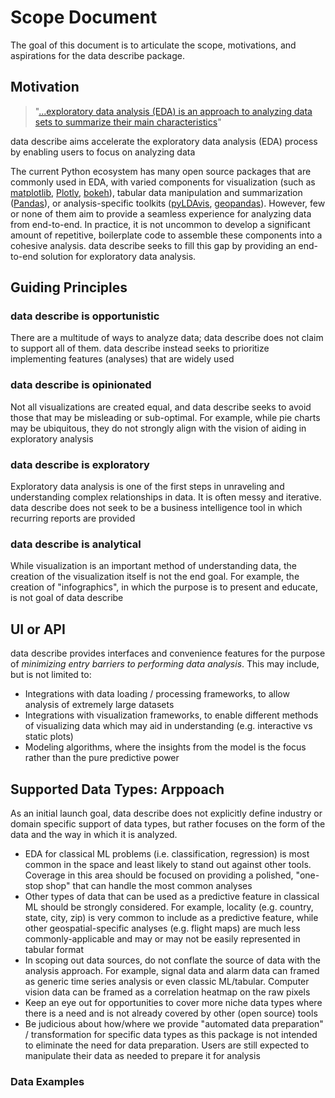 # Scope Document

The goal of this document is to articulate the scope, motivations, and aspirations for the data describe package.

## Motivation

> "[...exploratory data analysis (EDA) is an approach to analyzing data sets to summarize their main characteristics](https://en.wikipedia.org/wiki/Exploratory_data_analysis)"

data describe aims accelerate the exploratory data analysis (EDA) process by enabling users to focus on analyzing data

The current Python ecosystem has many open source packages that are commonly used in EDA, with varied components for visualization (such as [matplotlib](https://matplotlib.org/), [Plotly](https://plotly.com/), [bokeh](https://docs.bokeh.org/en/latest/index.html)), tabular data manipulation and summarization ([Pandas](https://pandas.pydata.org/)), or analysis-specific toolkits ([pyLDAvis](https://github.com/bmabey/pyLDAvis), [geopandas](https://residentmario.github.io/geoplot/index.html)). However, few or none of them aim to provide a seamless experience for analyzing data from end-to-end. In practice, it is not uncommon to develop a significant amount of repetitive, boilerplate code to assemble these components into a cohesive analysis. data describe seeks to fill this gap by providing an end-to-end solution for exploratory data analysis.

## Guiding Principles

### data describe is **opportunistic**

There are a multitude of ways to analyze data; data describe does not claim to support all of them. data describe instead seeks to prioritize implementing features (analyses) that are widely used

### data describe is **opinionated**

Not all visualizations are created equal, and data describe seeks to avoid those that may be misleading or sub-optimal. For example, while pie charts may be ubiquitous, they do not strongly align with the vision of aiding in exploratory analysis

### data describe is **exploratory**

Exploratory data analysis is one of the first steps in unraveling and understanding complex relationships in data. It is often messy and iterative. data describe does not seek to be a business intelligence tool in which recurring reports are provided

### data describe is **analytical**

While visualization is an important method of understanding data, the creation of the visualization itself is not the end goal. For example, the creation of "infographics", in which the purpose is to present and educate, is not goal of data describe

## UI or API

data describe provides interfaces and convenience features for the purpose of *minimizing entry barriers to performing data analysis*. This may include, but is not limited to:

- Integrations with data loading / processing frameworks, to allow analysis of extremely large datasets
- Integrations with visualization frameworks, to enable different methods of visualizing data which may aid in understanding (e.g. interactive vs static plots)
- Modeling algorithms, where the insights from the model is the focus rather than the pure predictive power


## Supported Data Types: Arppoach

As an initial launch goal, data describe does not explicitly define industry or domain specific support of data types, but rather focuses on the form of the data and the way in which it is analyzed.

- EDA for classical ML problems (i.e. classification, regression) is most common in the space and least likely to stand out against other tools. Coverage in this area should be focused on providing a polished, "one-stop shop" that can handle the most common analyses
- Other types of data that can be used as a predictive feature in classical ML should be strongly considered. For example, locality (e.g. country, state, city, zip) is very common to include as a predictive feature, while other geospatial-specific analyses (e.g. flight maps) are much less commonly-applicable and may or may not be easily represented in tabular format
- In scoping out data sources, do not conflate the source of data with the analysis approach. For example, signal data and alarm data can framed as generic time series analysis or even classic ML/tabular. Computer vision data can be framed as a correlation heatmap on the raw pixels
- Keep an eye out for opportunities to cover more niche data types where there is a need and is not already covered by other (open source) tools
- Be judicious about how/where we provide "automated data preparation" / transformation for specific data types as this package is not intended to eliminate the need for data preparation. Users are still expected to manipulate their data as needed to prepare it for analysis

### Data Examples

